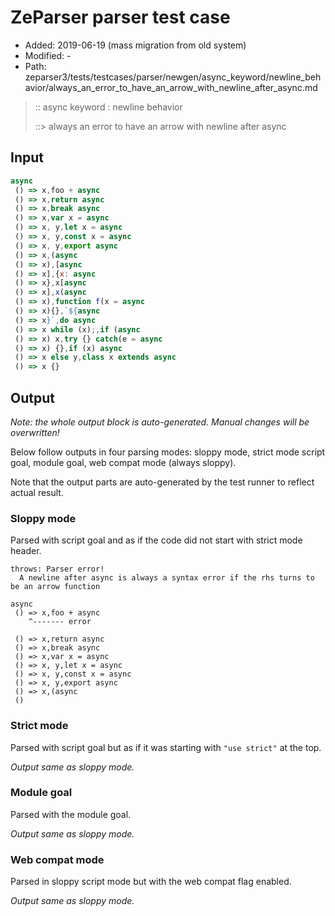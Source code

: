 # ZeParser parser test case

- Added: 2019-06-19 (mass migration from old system)
- Modified: -
- Path: zeparser3/tests/testcases/parser/newgen/async_keyword/newline_behavior/always_an_error_to_have_an_arrow_with_newline_after_async.md

> :: async keyword : newline behavior
>
> ::> always an error to have an arrow with newline after async

## Input

`````js
async 
 () => x,foo + async 
 () => x,return async 
 () => x,break async 
 () => x,var x = async 
 () => x, y,let x = async 
 () => x, y,const x = async 
 () => x, y,export async 
 () => x,(async 
 () => x),[async 
 () => x],{x: async 
 () => x},x[async 
 () => x],x(async 
 () => x),function f(x = async 
 () => x){},`${async 
 () => x}`,do async 
 () => x while (x);,if (async 
 () => x) x,try {} catch(e = async 
 () => x) {},if (x) async 
 () => x else y,class x extends async 
 () => x {}
`````

## Output

_Note: the whole output block is auto-generated. Manual changes will be overwritten!_

Below follow outputs in four parsing modes: sloppy mode, strict mode script goal, module goal, web compat mode (always sloppy).

Note that the output parts are auto-generated by the test runner to reflect actual result.

### Sloppy mode

Parsed with script goal and as if the code did not start with strict mode header.

`````
throws: Parser error!
  A newline after async is always a syntax error if the rhs turns to be an arrow function

async
 () => x,foo + async
    ^------- error

 () => x,return async
 () => x,break async
 () => x,var x = async
 () => x, y,let x = async
 () => x, y,const x = async
 () => x, y,export async
 () => x,(async
 ()
`````

### Strict mode

Parsed with script goal but as if it was starting with `"use strict"` at the top.

_Output same as sloppy mode._

### Module goal

Parsed with the module goal.

_Output same as sloppy mode._

### Web compat mode

Parsed in sloppy script mode but with the web compat flag enabled.

_Output same as sloppy mode._
